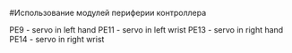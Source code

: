 
#Использование модулей периферии контроллера

PE9 - servo in left hand
PE11 - servo in left wrist
PE13 - servo in right hand
PE14 - servo in right wrist